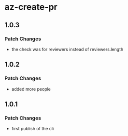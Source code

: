 # az-create-pr

## 1.0.3

### Patch Changes

- the check was for reviewers instead of reviewers.length

## 1.0.2

### Patch Changes

- added more people

## 1.0.1

### Patch Changes

- first publish of the cli
